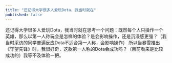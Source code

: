 ```yaml
---
title: "还记得大学很多人爱玩Dota，我当时就在"
published: false
---
```

还记得大学很多人爱玩Dota，我当时就在思考一个问题：既然每个人只操作一个英雄，那么以第一人称玩会是怎样的体验？是会影响操作，还是沉浸感更强？（我当时采访的同学普遍反应Dota不适合第一人称，会影响操作）
所以当暴雪推出《守望先锋》时，我很好奇，这款第一人称的Dota会成功吗？（目前看来是比较成功的）我等不及体验一把。